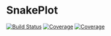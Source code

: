 # SnakePlot

[![Build Status](https://ci.appveyor.com/api/projects/status/github/neuro-myoung/SnakePlot.jl?svg=true)](https://ci.appveyor.com/project/neuro-myoung/SnakePlot-jl)
[![Coverage](https://codecov.io/gh/neuro-myoung/SnakePlot.jl/branch/master/graph/badge.svg)](https://codecov.io/gh/neuro-myoung/SnakePlot.jl)
[![Coverage](https://coveralls.io/repos/github/neuro-myoung/SnakePlot.jl/badge.svg?branch=master)](https://coveralls.io/github/neuro-myoung/SnakePlot.jl?branch=master)
